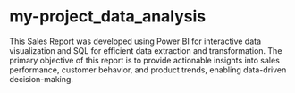 # my-project_data_analysis
This Sales Report was developed using Power BI for interactive data visualization and SQL for efficient data extraction and transformation. The primary objective of this report is to provide actionable insights into sales performance, customer behavior, and product trends, enabling data-driven decision-making.
